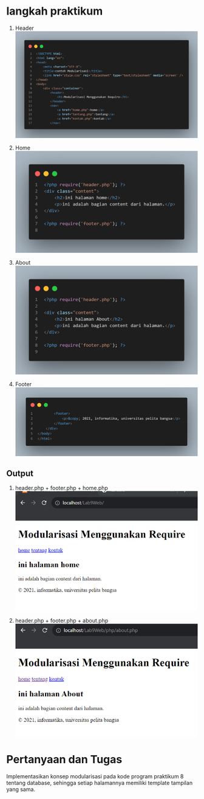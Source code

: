 # langkah praktikum
1. Header
![](foto/header.png)

2. Home
![](foto/home.png)

3. About
![](foto/about.png)

4. Footer
![](foto/footer.png)

## Output
1. header.php + footer.php + home.php
![](sad.png)

2. header.php + footer.php + about.php
![](foto/abut.png)

# Pertanyaan dan Tugas
Implementasikan konsep modularisasi pada kode program praktikum 8 tentang
database, sehingga setiap halamannya memiliki template tampilan yang sama.